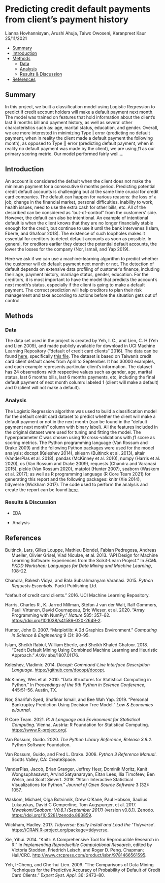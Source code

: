 Predicting credit default payments from client’s payment history
================
Lianna Hovhannisyan, Arushi Ahuja, Taiwo Owoseni, Karanpreet Kaur
25/11/2021

-   [Summary](#summary)
-   [Introduction](#introduction)
-   [Methods](#methods)
    -   [Data](#data)
    -   [Analysis](#analysis)
    -   [Results & Discussion](#results--discussion)
-   [References](#references)

## Summary

In this project, we built a classification model using Logistic
Regression to predict if credit account holders will make a default
payment next month. The model was trained on features that hold
information about the client’s last 6 months bill and payment history,
as well as several other characteristics such as: age, marital status,
education, and gender. Overall, we are more interested in minimizing
Type \| error (predicting no default payment, when in reality the client
made a default payment the following month), as opposed to Type \|\|
error (predicting default payment, when in reality no default payment
was made by the client), we are using *f*1 as our primary scoring
metric. Our model performed fairly well….

## Introduction

An account is considered the default when the client does not make the
minimum payment for a consecutive 6 months period. Predicting potential
credit default accounts is challenging but at the same time crucial for
credit card companies. The default can happen for various reasons: the
loss of a job, change in the financial market, personal difficulties,
inability to work, health issues, need to use the extra cash for other
bills, etc. All of the described can be considered as “out-of-control”
from the customers’ side. However, the default can also be intentional.
An example of intentional default is when the client knows that they are
no longer financially stable enough for the credit, but continue to use
it until the bank intervenes (Islam, Eberle, and Ghafoor 2018). The
existence of such loopholes makes it essential for creditors to detect
default accounts as soon as possible. In general, for creditors earlier
they detect the potential default accounts, the lower the losses for the
company (Nor, Ismail, and Yap 2019).

Here we ask if we can use a machine-learning algorithm to predict
whether the customer will do default payment next month or not. The
detection of default depends on extensive data profiling of customer’s
finance, including their age, payment history, marriage status, gender,
education. For the creditors, it is most important to have the model
that predicts the account’s next month’s status, especially if the
client is going to make a default payment. The correct prediction will
help creditors to plan their risk management and take according to
actions before the situation gets out of control.

## Methods

### Data

The data set used in the project is created by Yeh, I. C., and Lien, C.
H (Yeh and Lien 2009), and made publicly available for download in UCI
Machine Learning Repository (“<span class="nocase">default of credit
card clients</span>” 2016). The data can be found
[here](https://archive-beta.ics.uci.edu/ml/datasets/default+of+credit+card+clients),
specifically [this
file](https://archive.ics.uci.edu/ml/machine-learning-databases/00350/default%20of%20credit%20card%20clients.xls).
The dataset is based on Taiwan’s credit card client default cases from
April to September. It has 30000 examples, and each example represents
particular client’s information. The dataset has 24 observations with
respective values such as gender, age, marital status, last 6 months
bills, last 6 months payments, etc, including the final default payment
of next month column: labeled 1 (client will make a default) and 0
(client will not make a default).

### Analysis

The Logistic Regression algorithm was used to build a classification
model for the default credit card dataset to predict whether the client
will make a default payment or not in the next month (can be found in
the “default payment next month” column with binary label). All the
features included in the original dataset were used for tuning and
fitting the model. The hyperparameter *C* was chosen using 10
cross-validations with *f*1 score as scoring metrics. The Python
programming language (Van Rossum and Drake 2009) and the following
Python packages were used for the model analysis: docopt (Keleshev
2014), sklearn (Buitinck et al. 2013), altair (VanderPlas et al. 2018),
pandas (McKinney et al. 2010), numpy (Harris et al. 2020), os (Van
Rossum and Drake 2009), requests (Chandra and Varanasi 2015), pickle
(Van Rossum 2020), matplot (Hunter 2007), seaborn (Waskom et al. 2017);
as well as R programming language (R Core Team 2021) for generating this
report and the following packages: knitr (Xie 2014), tidyverse (Wickham
2017). The code used to perform the analysis and create the report can
be found [here](https://github.com/UBC-MDS/credit_default_prediction).

### Results & Discussion

-   EDA

-   Analysis

## References

<div id="refs" class="references csl-bib-body hanging-indent">

<div id="ref-sklearn_api" class="csl-entry">

Buitinck, Lars, Gilles Louppe, Mathieu Blondel, Fabian Pedregosa,
Andreas Mueller, Olivier Grisel, Vlad Niculae, et al. 2013. “API Design
for Machine Learning Software: Experiences from the Scikit-Learn
Project.” In *ECML PKDD Workshop: Languages for Data Mining and Machine
Learning*, 108–22.

</div>

<div id="ref-chandra2015python" class="csl-entry">

Chandra, Rakesh Vidya, and Bala Subrahmanyam Varanasi. 2015. *Python
Requests Essentials*. Packt Publishing Ltd.

</div>

<div id="ref-misc_default_of_credit_card_clients_350" class="csl-entry">

“<span class="nocase">default of credit card clients</span>.” 2016. UCI
Machine Learning Repository.

</div>

<div id="ref-2020NumPy-Array" class="csl-entry">

Harris, Charles R., K. Jarrod Millman, Stéfan J van der Walt, Ralf
Gommers, Pauli Virtanen, David Cournapeau, Eric Wieser, et al. 2020.
“Array Programming with NumPy.” *Nature* 585: 357–62.
<https://doi.org/10.1038/s41586-020-2649-2>.

</div>

<div id="ref-hunter2007matplotlib" class="csl-entry">

Hunter, John D. 2007. “Matplotlib: A 2d Graphics Environment.”
*Computing in Science & Engineering* 9 (3): 90–95.

</div>

<div id="ref-Islam2018CreditDM" class="csl-entry">

Islam, Sheikh Rabiul, William Eberle, and Sheikh Khaled Ghafoor. 2018.
“Credit Default Mining Using Combined Machine Learning and Heuristic
Approach.” *ArXiv* abs/1807.01176.

</div>

<div id="ref-docoptpython" class="csl-entry">

Keleshev, Vladimir. 2014. *Docopt: Command-Line Interface Description
Language*. <https://github.com/docopt/docopt>.

</div>

<div id="ref-mckinney2010data" class="csl-entry">

McKinney, Wes et al. 2010. “Data Structures for Statistical Computing in
Python.” In *Proceedings of the 9th Python in Science Conference*,
445:51–56. Austin, TX.

</div>

<div id="ref-SyedNor2019PersonalBP" class="csl-entry">

Nor, Sharifah Syed, Shafinar Ismail, and Bee Wah Yap. 2019. “Personal
Bankruptcy Prediction Using Decision Tree Model.” *Law & Economics
eJournal*.

</div>

<div id="ref-R" class="csl-entry">

R Core Team. 2021. *R: A Language and Environment for Statistical
Computing*. Vienna, Austria: R Foundation for Statistical Computing.
<https://www.R-project.org/>.

</div>

<div id="ref-van1995python" class="csl-entry">

Van Rossum, Guido. 2020. *The Python Library Reference, Release 3.8.2*.
Python Software Foundation.

</div>

<div id="ref-Python" class="csl-entry">

Van Rossum, Guido, and Fred L. Drake. 2009. *Python 3 Reference Manual*.
Scotts Valley, CA: CreateSpace.

</div>

<div id="ref-vanderplas2018altair" class="csl-entry">

VanderPlas, Jacob, Brian Granger, Jeffrey Heer, Dominik Moritz, Kanit
Wongsuphasawat, Arvind Satyanarayan, Eitan Lees, Ilia Timofeev, Ben
Welsh, and Scott Sievert. 2018. “Altair: Interactive Statistical
Visualizations for Python.” *Journal of Open Source Software* 3 (32):
1057.

</div>

<div id="ref-michael_waskom_2017_883859" class="csl-entry">

Waskom, Michael, Olga Botvinnik, Drew O’Kane, Paul Hobson, Saulius
Lukauskas, David C Gemperline, Tom Augspurger, et al. 2017.
*Mwaskom/Seaborn: V0.8.1 (September 2017)* (version v0.8.1). Zenodo.
<https://doi.org/10.5281/zenodo.883859>.

</div>

<div id="ref-tidyverse" class="csl-entry">

Wickham, Hadley. 2017. *Tidyverse: Easily Install and Load the
’Tidyverse’*. <https://CRAN.R-project.org/package=tidyverse>.

</div>

<div id="ref-knitr" class="csl-entry">

Xie, Yihui. 2014. “Knitr: A Comprehensive Tool for Reproducible Research
in R.” In *Implementing Reproducible Computational Research*, edited by
Victoria Stodden, Friedrich Leisch, and Roger D. Peng. Chapman;
Hall/CRC. <http://www.crcpress.com/product/isbn/9781466561595>.

</div>

<div id="ref-Yeh2009TheCO" class="csl-entry">

Yeh, I-Cheng, and Che-hui Lien. 2009. “The Comparisons of Data Mining
Techniques for the Predictive Accuracy of Probability of Default of
Credit Card Clients.” *Expert Syst. Appl.* 36: 2473–80.

</div>

</div>

